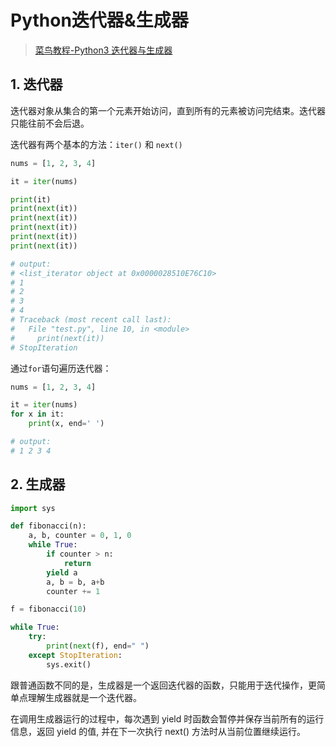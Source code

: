 # Python迭代器&生成器

> [菜鸟教程-Python3 迭代器与生成器](https://www.runoob.com/python3/python3-iterator-generator.html)

## 1. 迭代器

迭代器对象从集合的第一个元素开始访问，直到所有的元素被访问完结束。迭代器只能往前不会后退。

迭代器有两个基本的方法：`iter()` 和 `next()`

```python
nums = [1, 2, 3, 4]

it = iter(nums)

print(it)
print(next(it))
print(next(it))
print(next(it))
print(next(it))
print(next(it))

# output:
# <list_iterator object at 0x0000028510E76C10>
# 1
# 2
# 3
# 4
# Traceback (most recent call last):
#   File "test.py", line 10, in <module>      
#     print(next(it))
# StopIteration
```

通过`for`语句遍历迭代器：

```python
nums = [1, 2, 3, 4]

it = iter(nums)
for x in it:
    print(x, end=' ')

# output:
# 1 2 3 4 
```

## 2. 生成器

```python
import sys

def fibonacci(n):
    a, b, counter = 0, 1, 0
    while True:
        if counter > n:
            return
        yield a
        a, b = b, a+b
        counter += 1

f = fibonacci(10)

while True:
    try:
        print(next(f), end=" ")
    except StopIteration:
        sys.exit()
```

跟普通函数不同的是，生成器是一个返回迭代器的函数，只能用于迭代操作，更简单点理解生成器就是一个迭代器。 

在调用生成器运行的过程中，每次遇到 yield 时函数会暂停并保存当前所有的运行信息，返回 yield 的值, 并在下一次执行 next() 方法时从当前位置继续运行。
